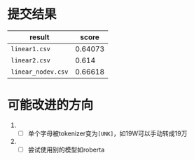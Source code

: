 # 提交结果

| result        | score   |
| ------------- | ------- |
| `linear1.csv` | 0.64073 |
| `linear2.csv` | 0.614   |
| `linear_nodev.csv` | 0.66618   |

# 可能改进的方向

1. - [ ] 单个字母被tokenizer变为`[UNK]`，如19W可以手动转成19万
2. - [ ] 尝试使用别的模型如roberta
